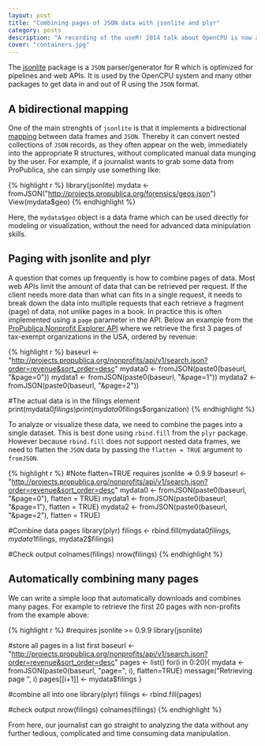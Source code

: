 ```yaml
---
layout: post
title: "Combining pages of JSON data with jsonlite and plyr"
category: posts
description: "A recording of the useR! 2014 talk about OpenCPU is now available on Youtube. This talk gives a brief (20 minute) motivation and introduction to some of the high level concepts of the OpenCPU system."
cover: "containers.jpg"
---
```


The [jsonlite](http://cran.r-project.org/web/packages/jsonlite/index.html) package is a `JSON` parser/generator for R which is optimized for pipelines and web APIs. It is used by the OpenCPU system and many other packages to get data in and out of R using the `JSON` format.

## A bidirectional mapping

One of the main strenghts of `jsonlite` is that it implements a bidirectional [mapping](http://arxiv.org/abs/1403.2805) between data frames and `JSON`. Thereby it can convert nested collections of `JSON` records, as they often appear on the web, immediately into the appropriate R structures, without complicated manual data munging by the user. For example, if a journalist wants to grab some data from ProPublica, she can simply use something like:

{% highlight r %}
library(jsonlite)
mydata <- fromJSON("http://projects.propublica.org/forensics/geos.json")
View(mydata$geo)
{% endhighlight %}

Here, the `mydata$geo` object is a data frame which can be used directly for modeling or visualization, without the need for advanced data minipulation skills.

## Paging with jsonlite and plyr

A question that comes up frequently is how to combine pages of data. Most web APIs limit the amount of data that can be retrieved per request. If the client needs more data than what can fits in a single request, it needs to break down the data into multiple requests that each retrieve a fragment (page) of data, not unlike pages in a book. In practice this is often implemented using a `page` parameter in the API. Below an example from the [ProPublica Nonprofit Explorer API](http://projects.propublica.org/nonprofits/api) where we retrieve the first 3 pages of tax-exempt organizations in the USA, ordered by revenue:

{% highlight r %}
baseurl <- "http://projects.propublica.org/nonprofits/api/v1/search.json?order=revenue&sort_order=desc"
mydata0 <- fromJSON(paste0(baseurl, "&page=0"))
mydata1 <- fromJSON(paste0(baseurl, "&page=1"))
mydata2 <- fromJSON(paste0(baseurl, "&page=2"))

#The actual data is in the filings element
print(mydata0$filings)
print(mydata0$filings$organization)
{% endhighlight %}

To analyze or visualize these data, we need to combine the pages into a single dataset. This is best done using `rbind.fill` from the `plyr` package. However because `rbind.fill` does not support nested data frames, we need to flatten the `JSON` data by passing the `flatten = TRUE` argument to `fromJSON`.

{% highlight r %}
#Note flatten=TRUE requires jsonlite => 0.9.9
baseurl <- "http://projects.propublica.org/nonprofits/api/v1/search.json?order=revenue&sort_order=desc"
mydata0 <- fromJSON(paste0(baseurl, "&page=0"), flatten = TRUE)
mydata1 <- fromJSON(paste0(baseurl, "&page=1"), flatten = TRUE)
mydata2 <- fromJSON(paste0(baseurl, "&page=2"), flatten = TRUE)

#Combine data pages
library(plyr)
filings <- rbind.fill(mydata0$filings, mydata1$filings, mydata2$filings)

#Check output
colnames(filings)
nrow(filings)
{% endhighlight %}

## Automatically combining many pages

We can write a simple loop that automatically downloads and combines many pages. For example to retrieve the first 20 pages with non-profits from the example above:

{% highlight r %}
#requires jsonlite >= 0.9.9
library(jsonlite)

#store all pages in a list first
baseurl <- "http://projects.propublica.org/nonprofits/api/v1/search.json?order=revenue&sort_order=desc"
pages <- list()
for(i in 0:20){
  mydata <- fromJSON(paste0(baseurl, "page=", i), flatten=TRUE)
  message("Retrieving page ", i)
  pages[[i+1]] <- mydata$filings
}

#combine all into one 
library(plyr)
filings <- rbind.fill(pages)

#check output
nrow(filings)
colnames(filings)
{% endhighlight %}

From here, our journalist can go straight to analyzing the data without any further tedious, complicated and time consuming data manipulation.